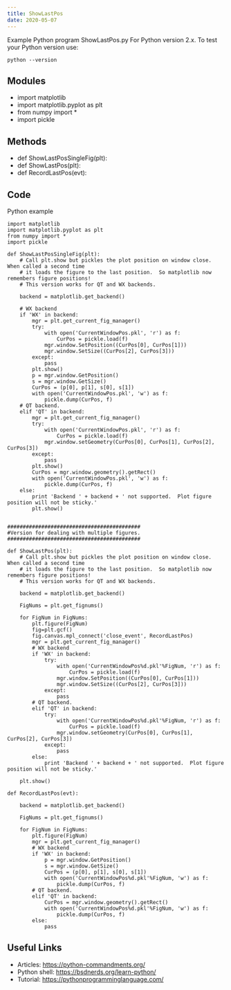 ```yaml
---
title: ShowLastPos
date: 2020-05-07
---
```

Example Python program ShowLastPos.py
For Python version 2.x.
To test your Python version use:

    python --version

## Modules

* import matplotlib
* import matplotlib.pyplot as plt
* from numpy import *
* import pickle

## Methods

* def ShowLastPosSingleFig(plt):
* def ShowLastPos(plt):
* def RecordLastPos(evt):

## Code

Python example

    import matplotlib
    import matplotlib.pyplot as plt
    from numpy import *
    import pickle
    
    def ShowLastPosSingleFig(plt):
        # Call plt.show but pickles the plot position on window close.  When called a second time
        # it loads the figure to the last position.  So matplotlib now remembers figure positions!
        # This version works for QT and WX backends.
    
        backend = matplotlib.get_backend()
    
        # WX backend
        if 'WX' in backend:
            mgr = plt.get_current_fig_manager()
            try:
                with open('CurrentWindowPos.pkl', 'r') as f:
                    CurPos = pickle.load(f)
                mgr.window.SetPosition((CurPos[0], CurPos[1]))
                mgr.window.SetSize((CurPos[2], CurPos[3]))
            except:
                pass
            plt.show()
            p = mgr.window.GetPosition()
            s = mgr.window.GetSize()
            CurPos = (p[0], p[1], s[0], s[1])
            with open('CurrentWindowPos.pkl', 'w') as f:
                pickle.dump(CurPos, f)
        # QT backend.
        elif 'QT' in backend:
            mgr = plt.get_current_fig_manager()
            try:
                with open('CurrentWindowPos.pkl', 'r') as f:
                    CurPos = pickle.load(f)
                mgr.window.setGeometry(CurPos[0], CurPos[1], CurPos[2], CurPos[3])
            except:
                pass
            plt.show()
            CurPos = mgr.window.geometry().getRect()
            with open('CurrentWindowPos.pkl', 'w') as f:
                pickle.dump(CurPos, f)
        else:
            print 'Backend ' + backend + ' not supported.  Plot figure position will not be sticky.'
            plt.show()
    
    
    ###########################################
    #Version for dealing with multiple figures.
    ###########################################
    
    def ShowLastPos(plt):
        # Call plt.show but pickles the plot position on window close.  When called a second time
        # it loads the figure to the last position.  So matplotlib now remembers figure positions!
        # This version works for QT and WX backends.
    
        backend = matplotlib.get_backend()
    
        FigNums = plt.get_fignums()
    
        for FigNum in FigNums:
            plt.figure(FigNum)
            fig=plt.gcf()
            fig.canvas.mpl_connect('close_event', RecordLastPos)
            mgr = plt.get_current_fig_manager()
            # WX backend
            if 'WX' in backend:
                try:
                    with open('CurrentWindowPos%d.pkl'%FigNum, 'r') as f:
                        CurPos = pickle.load(f)
                    mgr.window.SetPosition((CurPos[0], CurPos[1]))
                    mgr.window.SetSize((CurPos[2], CurPos[3]))
                except:
                    pass
            # QT backend.
            elif 'QT' in backend:
                try:
                    with open('CurrentWindowPos%d.pkl'%FigNum, 'r') as f:
                        CurPos = pickle.load(f)
                    mgr.window.setGeometry(CurPos[0], CurPos[1], CurPos[2], CurPos[3])
                except:
                    pass
            else:
                print 'Backend ' + backend + ' not supported.  Plot figure position will not be sticky.'
    
        plt.show()
    
    def RecordLastPos(evt):
    
        backend = matplotlib.get_backend()
    
        FigNums = plt.get_fignums()
    
        for FigNum in FigNums:
            plt.figure(FigNum)
            mgr = plt.get_current_fig_manager()
            # WX backend
            if 'WX' in backend:
                p = mgr.window.GetPosition()
                s = mgr.window.GetSize()
                CurPos = (p[0], p[1], s[0], s[1])
                with open('CurrentWindowPos%d.pkl'%FigNum, 'w') as f:
                    pickle.dump(CurPos, f)
            # QT backend.
            elif 'QT' in backend:
                CurPos = mgr.window.geometry().getRect()
                with open('CurrentWindowPos%d.pkl'%FigNum, 'w') as f:
                    pickle.dump(CurPos, f)
            else:
                pass
    

## Useful Links

- Articles: https://python-commandments.org/
- Python shell: https://bsdnerds.org/learn-python/
- Tutorial: https://pythonprogramminglanguage.com/
